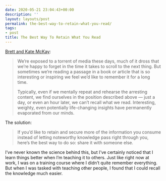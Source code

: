 ```yaml
---
date: 2020-05-21 23:04:43+00:00
description: ''
layout: layouts/post
permalink: the-best-way-to-retain-what-you-read/
tags:
- post
title: The Best Way To Retain What You Read
---
```


<p><a href="https://www.artofmanliness.com/articles/the-best-way-to-retain-what-you-read/?ref=thenewsprint.co">Brett and Kate McKay</a>:</p>
<blockquote>
<p>We’re exposed to a torrent of media these days, much of it dross that we’re happy to forget in the time it takes to scroll to the next thing. But sometimes we’re reading a passage in a book or article that is so interesting or inspiring we feel we’d like to remember it for a long time. </p>
<p>Typically, even if we mentally repeat and rehearse the arresting content, we find ourselves in the position described above — just a day, or even an hour later, we can’t recall what we read. Interesting, weighty, even potentially life-changing insights have permanently evaporated from our minds.</p>
</blockquote>
<p>The solution:</p>
<blockquote>
<p>If you’d like to retain and secure more of the information you consume instead of letting noteworthy knowledge pass right through you, here’s the best way to do so: share it with someone else.</p>
</blockquote>
<p>I’ve never known the science behind this, but I’ve certainly noticed that I learn things better when I’m teaching it to others. Just like right now at work, I was on a training course where I didn’t quite remember everything. But when I was tasked with teaching other people, I found that I could recall the knowledge much easier.</p>